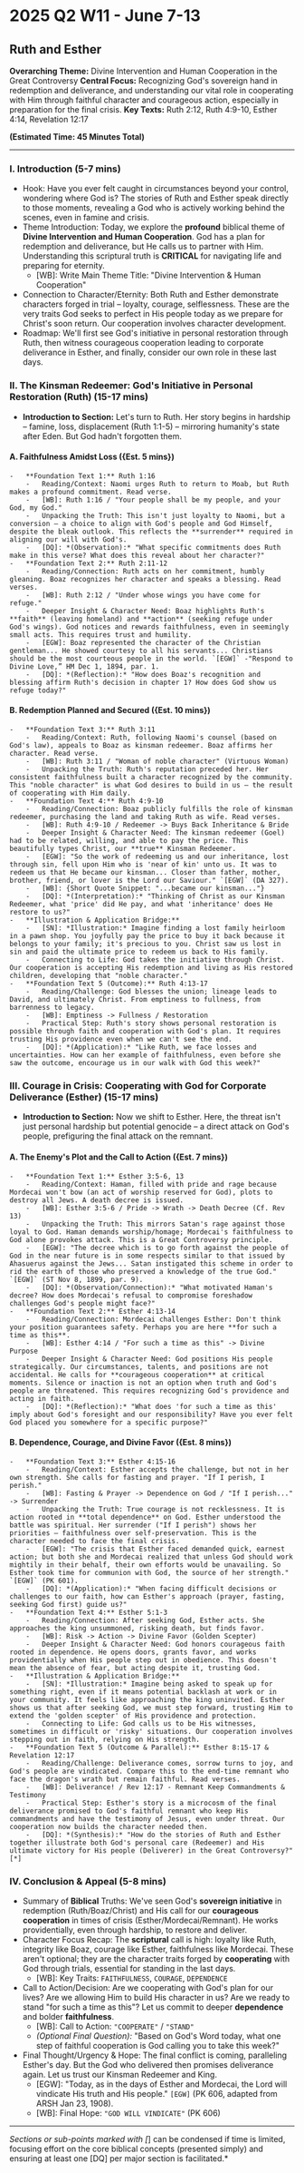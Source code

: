 # 2025 Q2 W11 - June 7-13
## Ruth and Esther

**Overarching Theme:** Divine Intervention and Human Cooperation in the Great Controversy
**Central Focus:** Recognizing God's sovereign hand in redemption and deliverance, and understanding our vital role in cooperating with Him through faithful character and courageous action, especially in preparation for the final crisis.
**Key Texts:** Ruth 2:12, Ruth 4:9-10, Esther 4:14, Revelation 12:17

**(Estimated Time: 45 Minutes Total)**

---

### I. Introduction (5-7 mins)
-   Hook: Have you ever felt caught in circumstances beyond your control, wondering where God is? The stories of Ruth and Esther speak directly to those moments, revealing a God who is actively working behind the scenes, even in famine and crisis.
-   Theme Introduction: Today, we explore the **profound** biblical theme of **Divine Intervention and Human Cooperation**. God has a plan for redemption and deliverance, but He calls us to partner with Him. Understanding this scriptural truth is **CRITICAL** for navigating life and preparing for eternity.
    -   [WB]: Write Main Theme Title: "Divine Intervention & Human Cooperation"
-   Connection to Character/Eternity: Both Ruth and Esther demonstrate characters forged in trial – loyalty, courage, selflessness. These are the very traits God seeks to perfect in His people today as we prepare for Christ's soon return. Our cooperation involves character development.
-   Roadmap: We'll first see God's initiative in personal restoration through Ruth, then witness courageous cooperation leading to corporate deliverance in Esther, and finally, consider our own role in these last days.

### II. The Kinsman Redeemer: God's Initiative in Personal Restoration (Ruth) (15-17 mins)
-   **Introduction to Section:** Let's turn to Ruth. Her story begins in hardship – famine, loss, displacement (Ruth 1:1-5) – mirroring humanity's state after Eden. But God hadn't forgotten them.

#### A. Faithfulness Amidst Loss ({Est. 5 mins})
    -   **Foundation Text 1:** Ruth 1:16
        -   Reading/Context: Naomi urges Ruth to return to Moab, but Ruth makes a profound commitment. Read verse.
        -   [WB]: Ruth 1:16 / "Your people shall be my people, and your God, my God."
        -   Unpacking the Truth: This isn't just loyalty to Naomi, but a conversion – a choice to align with God's people and God Himself, despite the bleak outlook. This reflects the **surrender** required in aligning our will with God's.
        -   [DQ]: *(Observation):* "What specific commitments does Ruth make in this verse? What does this reveal about her character?"
    -   **Foundation Text 2:** Ruth 2:11-12
        -   Reading/Connection: Ruth acts on her commitment, humbly gleaning. Boaz recognizes her character and speaks a blessing. Read verses.
        -   [WB]: Ruth 2:12 / "Under whose wings you have come for refuge."
        -   Deeper Insight & Character Need: Boaz highlights Ruth's **faith** (leaving homeland) and **action** (seeking refuge under God's wings). God notices and rewards faithfulness, even in seemingly small acts. This requires trust and humility.
        -   [EGW]: Boaz represented the character of the Christian gentleman... He showed courtesy to all his servants... Christians should be the most courteous people in the world. `[EGW]` -"Respond to Divine Love,” HM Dec 1, 1894, par. 1.
        -   [DQ]: *(Reflection):* "How does Boaz's recognition and blessing affirm Ruth's decision in chapter 1? How does God show us refuge today?"

#### B. Redemption Planned and Secured ({Est. 10 mins})
    -   **Foundation Text 3:** Ruth 3:11
        -   Reading/Context: Ruth, following Naomi's counsel (based on God's law), appeals to Boaz as kinsman redeemer. Boaz affirms her character. Read verse.
        -   [WB]: Ruth 3:11 / "Woman of noble character" (Virtuous Woman)
        -   Unpacking the Truth: Ruth's reputation preceded her. Her consistent faithfulness built a character recognized by the community. This "noble character" is what God desires to build in us – the result of cooperating with Him daily.
    -   **Foundation Text 4:** Ruth 4:9-10
        -   Reading/Connection: Boaz publicly fulfills the role of kinsman redeemer, purchasing the land and taking Ruth as wife. Read verses.
        -   [WB]: Ruth 4:9-10 / Redeemer -> Buys Back Inheritance & Bride
        -   Deeper Insight & Character Need: The kinsman redeemer (Goel) had to be related, willing, and able to pay the price. This beautifully types Christ, our **true** Kinsman Redeemer.
        -   [EGW]: "So the work of redeeming us and our inheritance, lost through sin, fell upon Him who is 'near of kin' unto us. It was to redeem us that He became our kinsman... Closer than father, mother, brother, friend, or lover is the Lord our Saviour." `[EGW]` (DA 327).
        -   [WB]: {Short Quote Snippet: "...became our kinsman..."}
        -   [DQ]: *(Interpretation):* "Thinking of Christ as our Kinsman Redeemer, what 'price' did He pay, and what 'inheritance' does He restore to us?"
    -   **Illustration & Application Bridge:**
        -   [SN]: *Illustration:* Imagine finding a lost family heirloom in a pawn shop. You joyfully pay the price to buy it back because it belongs to your family; it's precious to you. Christ saw us lost in sin and paid the ultimate price to redeem us back to His family.
        -   Connecting to Life: God takes the initiative through Christ. Our cooperation is accepting His redemption and living as His restored children, developing that "noble character."
    -   **Foundation Text 5 (Outcome):** Ruth 4:13-17
        -   Reading/Challenge: God blesses the union; lineage leads to David, and ultimately Christ. From emptiness to fullness, from barrenness to legacy.
        -   [WB]: Emptiness -> Fullness / Restoration
        -   Practical Step: Ruth's story shows personal restoration is possible through faith and cooperation with God's plan. It requires trusting His providence even when we can't see the end.
        -   [DQ]: *(Application):* "Like Ruth, we face losses and uncertainties. How can her example of faithfulness, even before she saw the outcome, encourage us in our walk with God this week?"

### III. Courage in Crisis: Cooperating with God for Corporate Deliverance (Esther) (15-17 mins)
-   **Introduction to Section:** Now we shift to Esther. Here, the threat isn't just personal hardship but potential genocide – a direct attack on God's people, prefiguring the final attack on the remnant.

#### A. The Enemy's Plot and the Call to Action ({Est. 7 mins})
    -   **Foundation Text 1:** Esther 3:5-6, 13
        -   Reading/Context: Haman, filled with pride and rage because Mordecai won't bow (an act of worship reserved for God), plots to destroy all Jews. A death decree is issued.
        -   [WB]: Esther 3:5-6 / Pride -> Wrath -> Death Decree (Cf. Rev 13)
        -   Unpacking the Truth: This mirrors Satan's rage against those loyal to God. Haman demands worship/homage; Mordecai's faithfulness to God alone provokes attack. This is a Great Controversy principle.
        -   [EGW]: "The decree which is to go forth against the people of God in the near future is in some respects similar to that issued by Ahasuerus against the Jews... Satan instigated this scheme in order to rid the earth of those who preserved a knowledge of the true God." `[EGW]` (ST Nov 8, 1899, par. 9).
        -   [DQ]: *(Observation/Connection):* "What motivated Haman's decree? How does Mordecai's refusal to compromise foreshadow challenges God's people might face?"
    -   **Foundation Text 2:** Esther 4:13-14
        -   Reading/Connection: Mordecai challenges Esther: Don't think your position guarantees safety. Perhaps you are here **for such a time as this**.
        -   [WB]: Esther 4:14 / "For such a time as this" -> Divine Purpose
        -   Deeper Insight & Character Need: God positions His people strategically. Our circumstances, talents, and positions are not accidental. He calls for **courageous cooperation** at critical moments. Silence or inaction is not an option when truth and God's people are threatened. This requires recognizing God's providence and acting in faith.
        -   [DQ]: *(Reflection):* "What does 'for such a time as this' imply about God's foresight and our responsibility? Have you ever felt God placed you somewhere for a specific purpose?"

#### B. Dependence, Courage, and Divine Favor ({Est. 8 mins})
    -   **Foundation Text 3:** Esther 4:15-16
        -   Reading/Context: Esther accepts the challenge, but not in her own strength. She calls for fasting and prayer. "If I perish, I perish."
        -   [WB]: Fasting & Prayer -> Dependence on God / "If I perish..." -> Surrender
        -   Unpacking the Truth: True courage is not recklessness. It is action rooted in **total dependence** on God. Esther understood the battle was spiritual. Her surrender ("If I perish") shows her priorities – faithfulness over self-preservation. This is the character needed to face the final crisis.
        -   [EGW]: "The crisis that Esther faced demanded quick, earnest action; but both she and Mordecai realized that unless God should work mightily in their behalf, their own efforts would be unavailing. So Esther took time for communion with God, the source of her strength." `[EGW]` (PK 601).
        -   [DQ]: *(Application):* "When facing difficult decisions or challenges to our faith, how can Esther's approach (prayer, fasting, seeking God first) guide us?"
    -   **Foundation Text 4:** Esther 5:1-3
        -   Reading/Connection: After seeking God, Esther acts. She approaches the king unsummoned, risking death, but finds favor.
        -   [WB]: Risk -> Action -> Divine Favor (Golden Scepter)
        -   Deeper Insight & Character Need: God honors courageous faith rooted in dependence. He opens doors, grants favor, and works providentially when His people step out in obedience. This doesn't mean the absence of fear, but acting despite it, trusting God.
    -   **Illustration & Application Bridge:**
        -   [SN]: *Illustration:* Imagine being asked to speak up for something right, even if it means potential backlash at work or in your community. It feels like approaching the king uninvited. Esther shows us that after seeking God, we must step forward, trusting Him to extend the 'golden scepter' of His providence and protection.
        -   Connecting to Life: God calls us to be His witnesses, sometimes in difficult or 'risky' situations. Our cooperation involves stepping out in faith, relying on His strength.
    -   **Foundation Text 5 (Outcome & Parallel):** Esther 8:15-17 & Revelation 12:17
        -   Reading/Challenge: Deliverance comes, sorrow turns to joy, and God's people are vindicated. Compare this to the end-time remnant who face the dragon's wrath but remain faithful. Read verses.
        -   [WB]: Deliverance! / Rev 12:17 - Remnant Keep Commandments & Testimony
        -   Practical Step: Esther's story is a microcosm of the final deliverance promised to God's faithful remnant who keep His commandments and have the testimony of Jesus, even under threat. Our cooperation now builds the character needed then.
        -   [DQ]: *(Synthesis):* "How do the stories of Ruth and Esther together illustrate both God's personal care (Redeemer) and His ultimate victory for His people (Deliverer) in the Great Controversy?" [*]

### IV. Conclusion & Appeal (5-8 mins)
-   Summary of **Biblical** Truths: We've seen God's **sovereign initiative** in redemption (Ruth/Boaz/Christ) and His call for our **courageous cooperation** in times of crisis (Esther/Mordecai/Remnant). He works providentially, even through hardship, to restore and deliver.
-   Character Focus Recap: The **scriptural** call is high: loyalty like Ruth, integrity like Boaz, courage like Esther, faithfulness like Mordecai. These aren't optional; they are the character traits forged by **cooperating** with God through trials, essential for standing in the last days.
    -   [WB]: Key Traits: `FAITHFULNESS`, `COURAGE`, `DEPENDENCE`
-   Call to Action/Decision: Are we cooperating with God's plan for our lives? Are we allowing Him to build His character in us? Are we ready to stand "for such a time as this"? Let us commit to deeper **dependence** and bolder **faithfulness**.
    -   [WB]: Call to Action: ```"COOPERATE"``` / ```"STAND"```
    -   *(Optional Final Question):* "Based on God's Word today, what one step of faithful cooperation is God calling you to take this week?"
-   Final Thought/Urgency & Hope: The final conflict is coming, paralleling Esther's day. But the God who delivered then promises deliverance again. Let us trust our Kinsman Redeemer and King.
    -   [EGW]: "Today, as in the days of Esther and Mordecai, the Lord will vindicate His truth and His people." `[EGW]` (PK 606, adapted from ARSH Jan 23, 1908).
    -   [WB]: Final Hope: ```"GOD WILL VINDICATE"``` (PK 606)

---
*Sections or sub-points marked with [*] can be condensed if time is limited, focusing effort on the core biblical concepts (presented simply) and ensuring at least one [DQ] per major section is facilitated.*